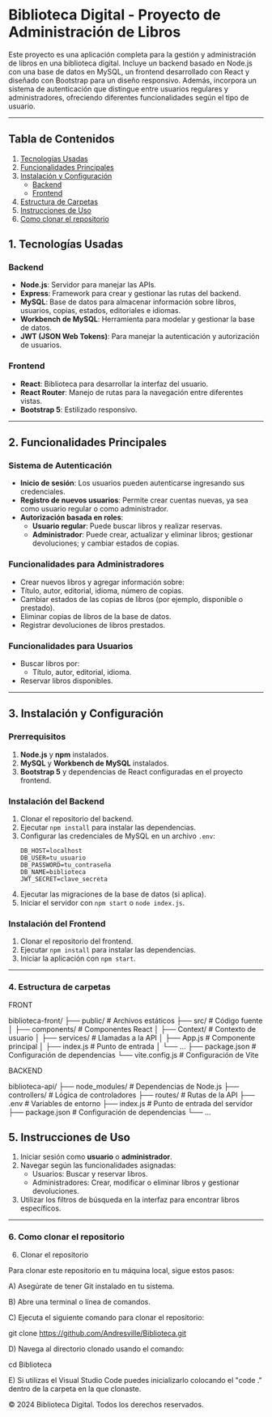 # Biblioteca Digital - Proyecto de Administración de Libros

Este proyecto es una aplicación completa para la gestión y administración de libros en una biblioteca digital. Incluye un backend basado en Node.js con una base de datos en MySQL, un frontend desarrollado con React y diseñado con Bootstrap para un diseño responsivo. Además, incorpora un sistema de autenticación que distingue entre usuarios regulares y administradores, ofreciendo diferentes funcionalidades según el tipo de usuario.

---

## Tabla de Contenidos
1. [Tecnologías Usadas](#tecnologías-usadas)
2. [Funcionalidades Principales](#funcionalidades-principales)
3. [Instalación y Configuración](#instalación-y-configuración)
   - [Backend](#backend)
   - [Frontend](#frontend)
4. [Estructura de Carpetas](#estructura-de-carpetas)
5. [Instrucciones de Uso](#instrucciones-de-uso)
6. [Como clonar el repositorio](#clonar)


## 1. Tecnologías Usadas

### Backend
- **Node.js**: Servidor para manejar las APIs.
- **Express**: Framework para crear y gestionar las rutas del backend.
- **MySQL**: Base de datos para almacenar información sobre libros, usuarios, copias, estados, editoriales e idiomas.
- **Workbench de MySQL**: Herramienta para modelar y gestionar la base de datos.
- **JWT (JSON Web Tokens)**: Para manejar la autenticación y autorización de usuarios.

### Frontend
- **React**: Biblioteca para desarrollar la interfaz del usuario.
- **React Router**: Manejo de rutas para la navegación entre diferentes vistas.
- **Bootstrap 5**: Estilizado responsivo.

---

## 2. Funcionalidades Principales

### Sistema de Autenticación
- **Inicio de sesión**: Los usuarios pueden autenticarse ingresando sus credenciales.
- **Registro de nuevos usuarios**: Permite crear cuentas nuevas, ya sea como usuario regular o como administrador.
- **Autorización basada en roles**:
  - **Usuario regular**: Puede buscar libros y realizar reservas.
  - **Administrador**: Puede crear, actualizar y eliminar libros; gestionar devoluciones; y cambiar estados de copias.

### Funcionalidades para Administradores
- Crear nuevos libros y agregar información sobre:
- Título, autor, editorial, idioma, número de copias.
- Cambiar estados de las copias de libros (por ejemplo, disponible o prestado).
- Eliminar copias de libros de la base de datos.
- Registrar devoluciones de libros prestados.

### Funcionalidades para Usuarios
- Buscar libros por:
  - Título, autor, editorial, idioma.
- Reservar libros disponibles.

---

## 3. Instalación y Configuración

### Prerrequisitos
1. **Node.js** y **npm** instalados.
2. **MySQL** y **Workbench de MySQL** instalados.
3. **Bootstrap 5** y dependencias de React configuradas en el proyecto frontend.

### Instalación del Backend
1. Clonar el repositorio del backend.
2. Ejecutar `npm install` para instalar las dependencias.
3. Configurar las credenciales de MySQL en un archivo `.env`:
   ```
   DB_HOST=localhost
   DB_USER=tu_usuario
   DB_PASSWORD=tu_contraseña
   DB_NAME=biblioteca
   JWT_SECRET=clave_secreta
   ```
4. Ejecutar las migraciones de la base de datos (si aplica).
5. Iniciar el servidor con `npm start` o `node index.js`.

### Instalación del Frontend
1. Clonar el repositorio del frontend.
2. Ejecutar `npm install` para instalar las dependencias.
3. Iniciar la aplicación con `npm start`.

---

### 4. Estructura de carpetas

FRONT

biblioteca-front/
├── public/                   # Archivos estáticos
├── src/                      # Código fuente
│   ├── components/           # Componentes React
│   ├── Context/              # Contexto de usuario
│   ├── services/             # Llamadas a la API
│   ├── App.js                # Componente principal
│   ├── index.js              # Punto de entrada
│   └── ...
├── package.json              # Configuración de dependencias
└── vite.config.js            # Configuración de Vite


BACKEND

biblioteca-api/
├── node_modules/             # Dependencias de Node.js
├── controllers/              # Lógica de controladores
├── routes/                   # Rutas de la API
├── .env                      # Variables de entorno
├── index.js                  # Punto de entrada del servidor
├── package.json              # Configuración de dependencias
└── ...




## 5. Instrucciones de Uso

1. Iniciar sesión como **usuario** o **administrador**.
2. Navegar según las funcionalidades asignadas:
   - Usuarios: Buscar y reservar libros.
   - Administradores: Crear, modificar o eliminar libros y gestionar devoluciones.
3. Utilizar los filtros de búsqueda en la interfaz para encontrar libros específicos.


---

### 6. Como clonar el repositorio

6. Clonar el repositorio

Para clonar este repositorio en tu máquina local, sigue estos pasos:

A) Asegúrate de tener Git instalado en tu sistema.

B) Abre una terminal o línea de comandos.

C) Ejecuta el siguiente comando para clonar el repositorio:

git clone https://github.com/Andresville/Biblioteca.git

D) Navega al directorio clonado usando el comando:

cd Biblioteca

E) Si utilizas el Visual Studio Code puedes inicializarlo colocando el "code ." dentro de la carpeta en la que clonaste.

© 2024 Biblioteca Digital. Todos los derechos reservados.

